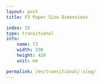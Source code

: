 ```yaml
---
layout: post
title: F3 Paper Size Dimensions

index: 15
type: transitional
info:
    name: f3
    width: 330
    height: 420
    unit: mm

permalink: /en/transitional/:slug/
---
```



